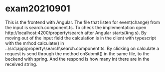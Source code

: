 # exam20210901
This is the frontend with Angular. The file that listen for event(change) from the input is search.component.ts. To check the implementation open http://localhost:4200/property/search after Angular starts(#ng s). By moving out of the input field the calculation is in the client with typescript with the mrhod calculate() in ..\src\app\property\search\search.component.ts. By clicking on calculate a request is send through the method onSubmit() in the same file, to the beckend with spring. And the respond is how many int there are in the received string.  
